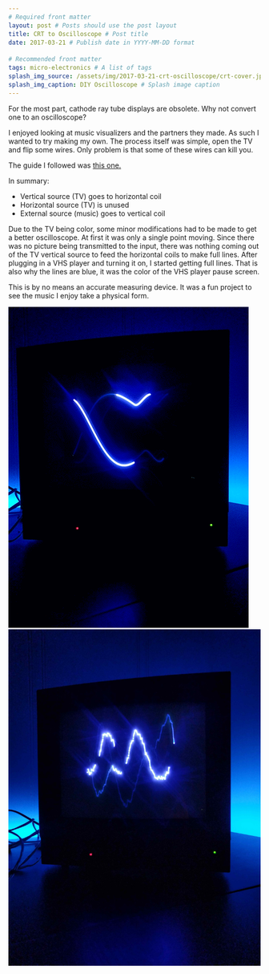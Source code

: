 ```yaml
---
# Required front matter
layout: post # Posts should use the post layout
title: CRT to Oscilloscope # Post title
date: 2017-03-21 # Publish date in YYYY-MM-DD format

# Recommended front matter
tags: micro-electronics # A list of tags
splash_img_source: /assets/img/2017-03-21-crt-oscilloscope/crt-cover.jpg # Splash image source, high resolution images with an aspect ratio close to 4:3 recommended
splash_img_caption: DIY Oscilloscope # Splash image caption
---
```

For the most part, cathode ray tube displays are obsolete. Why not convert one to an oscilloscope?

I enjoyed looking at music visualizers and the partners they made. As such I wanted to try making my own.
The process itself was simple, open the TV and flip some wires. Only problem is that some of these wires can kill you.

The guide I followed was [this one.](https://www.instructables.com/How-To-Make-A-CRT-TV-Into-an-Oscilloscope/)

In summary:
* Vertical source (TV) goes to horizontal coil
* Horizontal source (TV) is unused
* External source (music) goes to vertical coil

Due to the TV being color, some minor modifications had to be made to get a better oscilloscope. At first it was only a single point moving. Since there was no picture being transmitted to the input, there was nothing coming out of the TV vertical source to feed the horizontal coils to make full lines. After plugging in a VHS player and turning it on, I started getting full lines. That is also why the lines are blue, it was the color of the VHS player pause screen.

This is by no means an accurate measuring device. It was a fun project to see the music I enjoy take a physical form.

![Animated sequence](/assets/img/2017-03-21-crt-oscilloscope/crt-gif.gif)
![Result with dimmed lights](/assets/img/2017-03-21-crt-oscilloscope/crt-darker.jpg)
